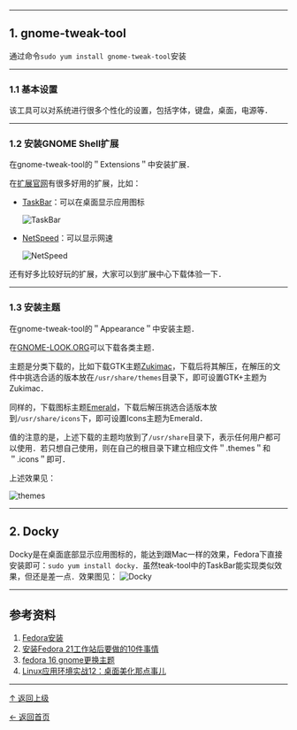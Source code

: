 ﻿
---
##  1. gnome-tweak-tool
通过命令`sudo yum install gnome-tweak-tool`安装

---
### 1.1 基本设置
该工具可以对系统进行很多个性化的设置，包括字体，键盘，桌面，电源等．

---
### 1.2 安装GNOME Shell扩展
在gnome-tweak-tool的＂Extensions＂中安装扩展．

在[扩展官网](https://extensions.gnome.org/)有很多好用的扩展，比如：

+ [TaskBar](https://extensions.gnome.org/extension/584/taskbar/)：可以在桌面显示应用图标

    ![TaskBar](http://img.blog.csdn.net/20151013164002849)

+ [NetSpeed](https://extensions.gnome.org/extension/104/netspeed/)：可以显示网速

	![NetSpeed](http://img.blog.csdn.net/20151013164136920)

还有好多比较好玩的扩展，大家可以到扩展中心下载体验一下．

---
### 1.3 安装主题
在gnome-tweak-tool的＂Appearance＂中安装主题．

在[GNOME-LOOK.ORG](http://gnome-look.org/?xsection=home)可以下载各类主题．

主题是分类下载的，比如下载GTK主题[Zukimac](http://gnome-look.org/content/show.php/Zukimac?content=165450)，下载后将其解压，在解压的文件中挑选合适的版本放在`/usr/share/themes`目录下，即可设置GTK+主题为Zukimac．

同样的，下载图标主题[Emerald](http://gnome-look.org/content/show.php/Emerald?content=167606)，下载后解压挑选合适版本放到`/usr/share/icons`下，即可设置Icons主题为Emerald．

值的注意的是，上述下载的主题均放到了`/usr/share`目录下，表示任何用户都可以使用．若只想自己使用，则在自己的根目录下建立相应文件＂.themes＂和＂.icons＂即可．

上述效果见：

![themes](http://img.blog.csdn.net/20151013172206432)

---
## 2. Docky

Docky是在桌面底部显示应用图标的，能达到跟Mac一样的效果，Fedora下直接安装即可：`sudo yum install docky`．虽然teak-tool中的TaskBar能实现类似效果，但还是差一点．效果图见：
![Docky](http://img.blog.csdn.net/20151013171844228)

---
## 参考资料

1. [Fedora安装](http://www.cnblogs.com/pengdonglin137/p/3531797.html)
2. [安装Fedora 21工作站后要做的10件事情](http://www.csdn.net/article/2015-01-07/2823459)
3. [ fedora 16 gnome更换主题 ](http://blog.csdn.net/gaoxin1076/article/details/7058625)
4. [Linux应用环境实战12：桌面美化那点事儿](http://www.cnblogs.com/youxia/p/linux012.html)

----
[↑ 返回上级](https://github.com/asin929/linux-software/blob/master/System-Beautification/System-Beautification.md)

[← 返回首页](https://github.com/asin929/linux-software)
